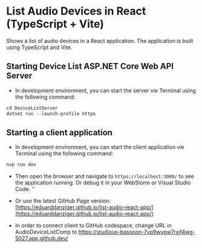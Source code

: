# List Audio Devices in React (TypeScript + Vite)


Shows a list of audio devices in a React application. The application is built using TypeScript and Vite.

## Starting Device List ASP.NET Core Web API Server

- In development environment, you can start the server vie Terminal using the following command:

```powershell or bash
cd DeviceListServer
dotnet run --launch-profile https
```

## Starting a client application
- In development environment, you can start the client application vie Terminal using the following command:
```powershell or bash
nvp run dev 
```
- Then open the browser and navigate to `https://localhost:3000/` to see the application running. Or debug it in your WebStorm or Visual Studio Code.
''

- Or use the latest GitHub Page version: [https://eduarddanziger.github.io/list-audio-react-app/](https://eduarddanziger.github.io/list-audio-react-app/)

- In order to connect client to GitHub codespace, change URL in AudioDeviceListComp to https://studious-bassoon-7vp9wvpw7rxjf4wg-5027.app.github.dev/
